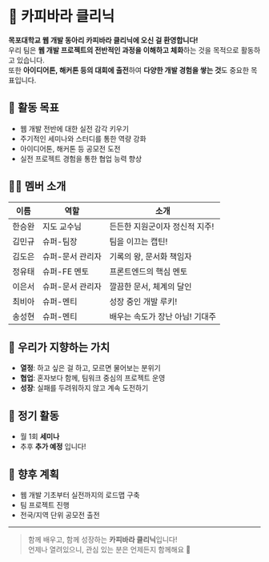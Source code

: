 # 🦫 카피바라 클리닉

**목포대학교 웹 개발 동아리 카피바라 클리닉에 오신 걸 환영합니다!**  
우리 팀은 **웹 개발 프로젝트의 전반적인 과정을 이해하고 체화**하는 것을 목적으로 활동하고 있습니다.  
또한 **아이디어톤, 해커톤 등의 대회에 출전**하여 **다양한 개발 경험을 쌓는 것**도 중요한 목표입니다.

## 🌱 활동 목표
- 웹 개발 전반에 대한 실전 감각 키우기
- 주기적인 세미나와 스터디를 통한 역량 강화
- 아이디어톤, 해커톤 등 공모전 도전
- 실전 프로젝트 경험을 통한 협업 능력 향상

## 🧑‍💻 멤버 소개

| 이름       | 역할              | 소개                            |
|------------|-------------------|---------------------------------|
| 한승완     | 지도 교수님       | 든든한 지원군이자 정신적 지주! |
| 김민규     | 슈퍼-팀장         | 팀을 이끄는 캡틴!              |
| 김도은     | 슈퍼-문서 관리자   | 기록의 왕, 문서화 책임자     |
| 정유태     | 슈퍼-FE 멘토      | 프론트엔드의 핵심 멘토         |
| 이은서     | 슈퍼-문서 관리자   | 깔끔한 문서, 체계의 달인       |
| 최비아     | 슈퍼-멘티         | 성장 중인 개발 루키!           |
| 송성현     | 슈퍼-멘티         | 배우는 속도가 장난 아님! 기대주 |

## 📌 우리가 지향하는 가치
- **열정**: 하고 싶은 걸 하고, 모르면 물어보는 분위기
- **협업**: 혼자보다 함께, 팀워크 중심의 프로젝트 운영
- **성장**: 실패를 두려워하지 않고 계속 도전하기

## 📅 정기 활동
- 월 1회 **세미나**
- 추후 **추가 예정** 입니다!

## 🚀 향후 계획
- 웹 개발 기초부터 실전까지의 로드맵 구축
- 팀 프로젝트 진행
- 전국/지역 단위 공모전 출전

---

> 함께 배우고, 함께 성장하는 **카피바라 클리닉**입니다!  
> 언제나 열려있으니, 관심 있는 분은 언제든지 함께해요 🧡
